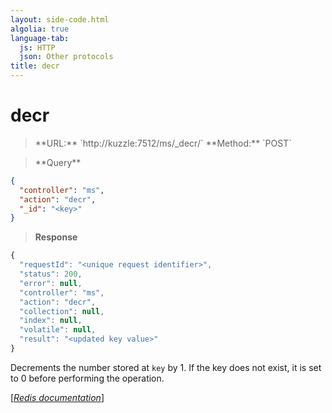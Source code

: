 ```yaml
---
layout: side-code.html
algolia: true
language-tab:
  js: HTTP
  json: Other protocols
title: decr
---
```


# decr



<blockquote class="js">
<p>
**URL:** `http://kuzzle:7512/ms/_decr/<key>`  
**Method:** `POST`  
</p>
</blockquote>

<blockquote class="json">
<p>
**Query**
</p>
</blockquote>


```json
{
  "controller": "ms",
  "action": "decr",
  "_id": "<key>"
}
```

>**Response**

```javascript
{
  "requestId": "<unique request identifier>",
  "status": 200,
  "error": null,
  "controller": "ms",
  "action": "decr",
  "collection": null,
  "index": null,
  "volatile": null,
  "result": "<updated key value>"
}
```

Decrements the number stored at `key` by 1. If the key does not exist, it is set to 0 before performing the operation.

[[_Redis documentation_]](https://redis.io/commands/decr)
